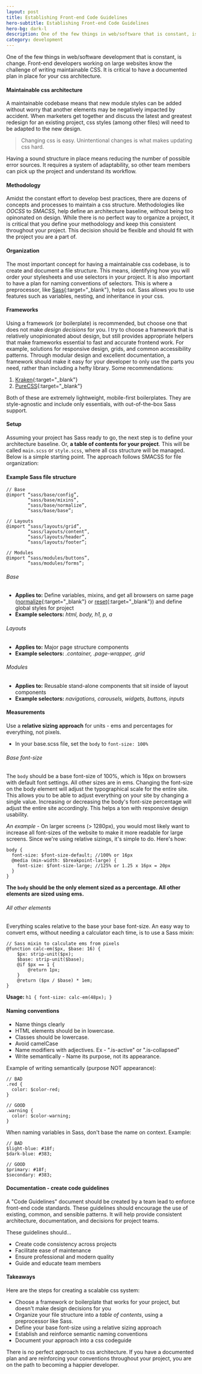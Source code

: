 ```yaml
---
layout: post
title: Establishing Front-end Code Guidelines
hero-subtitle: Establishing Front-end Code Guidelines
hero-bg: dark-l
description: One of the few things in web/software that is constant, is change. Front-end developers working on large websites know the challenge of writing maintainable CSS. A maintainable codebase means that any developer with access can edit styles without worry that another element is negatively impacted by accident. 
category: development
---
```


One of the few things in web/software development that is constant, is change. Front-end developers working on large websites know the challenge of writing maintainable CSS. It is critical to have a documented plan in place for your css architecture.

#### Maintainable css architecture
A maintainable codebase means that new module styles can be added without worry that another elements may be negatively impacted by accident. When marketers get together and discuss the latest and greatest redesign for an existing project, css styles (among other files) will need to be adapted to the new design. 

> Changing css is easy. Unintentional changes is what makes updating css hard. 

Having a sound structure in place means reducing the number of possible error sources. It requires a system of adaptability, so other team members can pick up the project and understand its workflow.

#### Methodology
Amidst the constant effort to develop best practices, there are dozens of concepts and processes to maintain a css structure. Methodologies like *OOCSS* to *SMACSS*, help define an architecture baseline, without being too opinonated on design. While there is no perfect way to organize a project, it is critical that you define your methodology and keep this consistent throughout your project. This decision should be flexible and should fit with the project you are a part of.

#### Organization
The most important concept for having a maintainable css codebase, is to create and document a file structure. This means, identifying how you will order your stylesheets and use selectors in your project. It is also important to have a plan for naming conventions of selectors. This is where a preprocessor, like [Sass](http://sass-lang.com){:target="_blank"}, helps out. Sass allows you to use features such as variables, nesting, and inheritance in your css.

#### Frameworks
Using a framework (or boilerplate) is recommended, but choose one that does not make *design decisions* for you. I try to choose a framework that is relatively unopinionated about design, but still provides appropriate helpers that make frameworks essential to fast and accurate frontend work. For example, solutions for responsive design, grids, and common accessibility patterns. Through modular design and excellent documentation, a framework should make it easy for your developer to only use the parts you need, rather than including a hefty library. Some recommendations:

1. [Kraken](https://cferdinandi.github.io/kraken/){:target="_blank"}
2. [PureCSS](http://purecss.io/){:target="_blank"}

Both of these are extremely lightweight, mobile-first boilerplates. They are style-agnostic and include only essentials, with out-of-the-box Sass support.

#### Setup
Assuming your project has Sass ready to go, the next step is to define your architecture baseline. Or, **a table of contents for your project**. This will be called `main.scss` or `style.scss`, where all css structure will be managed. Below is a simple starting point. The approach follows SMACSS for file organization:

#### Example Sass file structure 
~~~~
// Base
@import “sass/base/config”,
        “sass/base/mixins”,
        “sass/base/normalize”,
        “sass/base/base”;

// Layouts
@import “sass/layouts/grid”,
        “sass/layouts/content”,
        “sass/layouts/header”,
        “sass/layouts/footer”;

// Modules
@import “sass/modules/buttons”,
        “sass/modules/forms”;
~~~~

###### Base
* **Applies to:** Define variables, mixins, and get all browsers on same page ([normalize](https://github.com/necolas/normalize.css/blob/master/normalize.css){:target="_blank"} or [reset](http://meyerweb.com/eric/tools/css/reset/reset.css){:target="_blank"}) and define global styles for project
* **Example selectors:** *html, body, h1, p, a*

###### Layouts
* **Applies to:** Major page structure components
* **Example selectors:**  *.container, .page-wrapper, .grid*

###### Modules
* **Applies to:** Reusable stand-alone components that sit inside of layout components
* **Example selectors:**  *navigations, carousels, widgets, buttons, inputs*


#### Measurements
Use a **relative sizing approach** for units - ems and percentages for everything, not pixels.

* In your base.scss file, set the `body` to `font-size: 100%`

###### Base font-size
The `body` should be a base font-size of 100%, which is 16px on browsers with default font settings. All other sizes are in ems. Changing the font-size on the body element will adjust the typographical scale for the entire site. This allows you to be able to adjust everything on your site by changing a single value. Increasing or decreasing the body's font-size percentage will adjust the entire site accordingly. This helps a ton with responsive design usability. 

*An example* - On larger screens (> 1280px), you would most likely want to increase all font-sizes of the website to make it more readable for large screens. Since we're using relative sizings, it's simple to do. Here's how:
~~~~
body {
  font-size: $font-size-default; //100% or 16px
  @media (min-width: $breakpoint-large) {
    font-size: $font-size-large; //125% or 1.25 x 16px = 20px
  }
}
~~~~

**The `body` should be the only element sized as a percentage. All other elements are sized using ems.**

###### All other elements
Everything scales relative to the base your base font-size. An easy way to convert ems, without needing a calculator each time, is to use a Sass mixin:
~~~
// Sass mixin to calculate ems from pixels
@function calc-em($px, $base: 16) {
	$px: strip-unit($px);
	$base: strip-unit($base);
	@if $px == 1 {
		@return 1px;
	}
	@return ($px / $base) * 1em;
} 
~~~~
**Usage:** `h1 { font-size: calc-em(48px); }`

#### Naming conventions
* Name things clearly
* HTML elements should be in lowercase.
* Classes should be lowercase.
* Avoid camelCase
* Name modifiers with adjectives. Ex - ".is-active" or ".is-collapsed"
* Write semantically - Name its purpose, not its appearance. 

Example of writing semantically (purpose NOT appearance):
~~~~
// BAD
.red {
  color: $color-red;
}
~~~~

~~~~
// GOOD
.warning {
  color: $color-warning;
}
~~~~

When naming variables in Sass, don't base the name on context. Example:
~~~~
// BAD
$light-blue: #18f;
$dark-blue: #383;
~~~~

~~~~
// GOOD
$primary: #18f;
$secondary: #383;
~~~~

#### Documentation - create code guidelines
A "Code Guidelines" document should be created by a team lead to enforce front-end code standards. These guidelines should encourage the use of existing, common, and sensible patterns. It will help provide consistent architecture, documentation, and decisions for project teams. 

These guidelines should...
* Create code consistency across projects
* Facilitate ease of maintenance
* Ensure professional and modern quality
* Guide and educate team members

#### Takeaways
Here are the steps for creating a scalable css system:
* Choose a framework or boilerplate that works for your project, but doesn't make design decisions for you
* Organize your file structure into a *table of contents*, using a preprocessor like Sass.
* Define your base font-size using a relative sizing approach
* Establish and reinforce semantic naming conventions
* Document your approach into a css codeguide

There is no perfect approach to css architecture. If you have a documented plan and are reinforcing your conventions throughout your project, you are on the path to becoming a happier developer. 